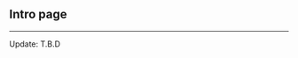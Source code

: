 ## Intro page
---
Update: T.B.D

<!---
jinheeson1008/jinheeson1008 is a ✨ special ✨ repository because its `README.md` (this file) appears on your GitHub profile.
You can click the Preview link to take a look at your changes.
--->
